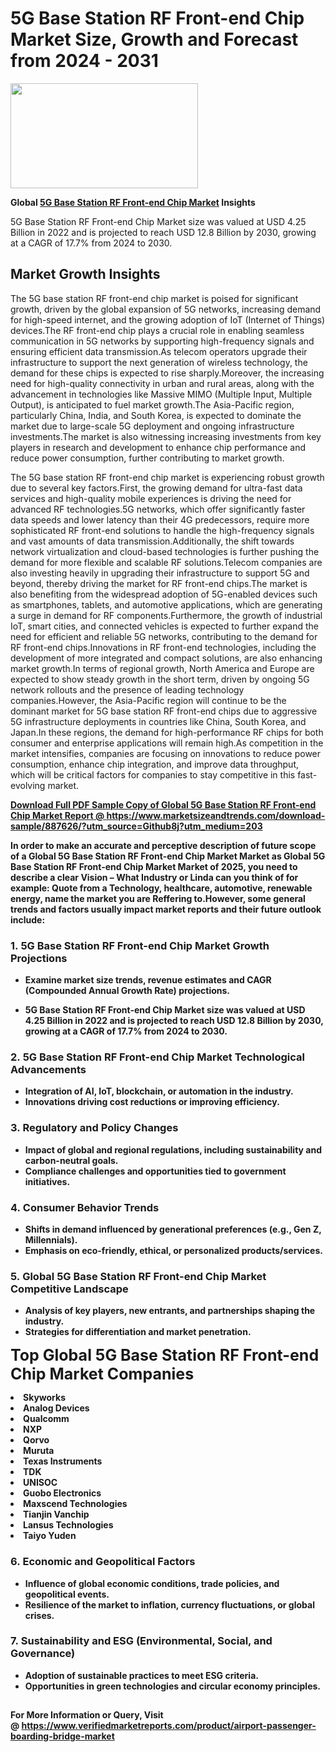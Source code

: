 <H1>5G Base Station RF Front-end Chip Market Size, Growth and Forecast from 2024 - 2031</H1><img class="aligncenter size-medium wp-image-584254" src="https://thirdeyenews.in/wp-content/uploads/2024/09/Global-Market-Research-300x168.jpeg" alt="" width="300" height="168" /><p><strong>Global&nbsp;<a href="https://www.marketsizeandtrends.com/download-sample/887626/?utm_source=Github8j?utm_medium=203">5G Base Station RF Front-end Chip Market</a> Insights</strong></p><p>5G Base Station RF Front-end Chip Market size was valued at USD 4.25 Billion in 2022 and is projected to reach USD 12.8 Billion by 2030, growing at a CAGR of 17.7% from 2024 to 2030.</p><p><h2>Market Growth Insights</h2> <p>The 5G base station RF front-end chip market is poised for significant growth, driven by the global expansion of 5G networks, increasing demand for high-speed internet, and the growing adoption of IoT (Internet of Things) devices.The RF front-end chip plays a crucial role in enabling seamless communication in 5G networks by supporting high-frequency signals and ensuring efficient data transmission.As telecom operators upgrade their infrastructure to support the next generation of wireless technology, the demand for these chips is expected to rise sharply.Moreover, the increasing need for high-quality connectivity in urban and rural areas, along with the advancement in technologies like Massive MIMO (Multiple Input, Multiple Output), is anticipated to fuel market growth.The Asia-Pacific region, particularly China, India, and South Korea, is expected to dominate the market due to large-scale 5G deployment and ongoing infrastructure investments.The market is also witnessing increasing investments from key players in research and development to enhance chip performance and reduce power consumption, further contributing to market growth.</p> <p><strong><a href="#"></a></strong></p> <p>The 5G base station RF front-end chip market is experiencing robust growth due to several key factors.First, the growing demand for ultra-fast data services and high-quality mobile experiences is driving the need for advanced RF technologies.5G networks, which offer significantly faster data speeds and lower latency than their 4G predecessors, require more sophisticated RF front-end solutions to handle the high-frequency signals and vast amounts of data transmission.Additionally, the shift towards network virtualization and cloud-based technologies is further pushing the demand for more flexible and scalable RF solutions.Telecom companies are also investing heavily in upgrading their infrastructure to support 5G and beyond, thereby driving the market for RF front-end chips.The market is also benefiting from the widespread adoption of 5G-enabled devices such as smartphones, tablets, and automotive applications, which are generating a surge in demand for RF components.Furthermore, the growth of industrial IoT, smart cities, and connected vehicles is expected to further expand the need for efficient and reliable 5G networks, contributing to the demand for RF front-end chips.Innovations in RF front-end technologies, including the development of more integrated and compact solutions, are also enhancing market growth.In terms of regional growth, North America and Europe are expected to show steady growth in the short term, driven by ongoing 5G network rollouts and the presence of leading technology companies.However, the Asia-Pacific region will continue to be the dominant market for 5G base station RF front-end chips due to aggressive 5G infrastructure deployments in countries like China, South Korea, and Japan.In these regions, the demand for high-performance RF chips for both consumer and enterprise applications will remain high.As competition in the market intensifies, companies are focusing on innovations to reduce power consumption, enhance chip integration, and improve data throughput, which will be critical factors for companies to stay competitive in this fast-evolving market.</p> <p><strong><a href="#"></p><p><span class=""><strong>Download Full PDF Sample Copy of Global 5G Base Station RF Front-end Chip Market Report</strong> @ <a href="https://www.marketsizeandtrends.com/download-sample/887626/?utm_source=Github8j?utm_medium=203" target="_blank">https://www.marketsizeandtrends.com/download-sample/887626/?utm_source=Github8j?utm_medium=203</a></span></p><p>In order to make an accurate and perceptive description of future scope of a Global&nbsp;5G Base Station RF Front-end Chip Market Market as Global&nbsp;5G Base Station RF Front-end Chip Market Market of 2025, you need to describe a clear Vision &ndash; What Industry or Linda can you think of for example: Quote from a Technology, healthcare, automotive, renewable energy, name the market you are Reffering to.However, some general trends and factors usually impact market reports and their future outlook include:</p><h3>1.&nbsp;<strong>5G Base Station RF Front-end Chip Market Growth Projections</strong></h3><ul><li>Examine market size trends, revenue estimates and CAGR (Compounded Annual Growth Rate) projections.</li><li><p>5G Base Station RF Front-end Chip Market size was valued at USD 4.25 Billion in 2022 and is projected to reach USD 12.8 Billion by 2030, growing at a CAGR of 17.7% from 2024 to 2030.</p></li></ul><h3>2.&nbsp;<strong>5G Base Station RF Front-end Chip Market Technological Advancements</strong></h3><ul><li>Integration of AI, IoT, blockchain, or automation in the industry.</li><li>Innovations driving cost reductions or improving efficiency.</li></ul><h3>3.&nbsp;<strong>Regulatory and Policy Changes</strong></h3><ul><li>Impact of global and regional regulations, including sustainability and carbon-neutral goals.</li><li>Compliance challenges and opportunities tied to government initiatives.</li></ul><h3>4.&nbsp;<strong>Consumer Behavior Trends</strong></h3><ul><li>Shifts in demand influenced by generational preferences (e.g., Gen Z, Millennials).</li><li>Emphasis on eco-friendly, ethical, or personalized products/services.</li></ul><h3>5.&nbsp;<strong>Global 5G Base Station RF Front-end Chip Market Competitive Landscape</strong></h3><ul><li>Analysis of key players, new entrants, and partnerships shaping the industry.</li><li>Strategies for differentiation and market penetration.</li></ul><p data-pm-slice="1 1 []"><span style="color: inherit; font-family: inherit; font-size: 25px;">Top Global 5G Base Station RF Front-end Chip Market Companies</span></p><div class="" data-test-id=""><p><li>Skyworks</li><li> Analog Devices</li><li> Qualcomm</li><li> NXP</li><li> Qorvo</li><li> Muruta</li><li> Texas Instruments</li><li> TDK</li><li> UNISOC</li><li> Guobo Electronics</li><li> Maxscend Technologies</li><li> Tianjin Vanchip</li><li> Lansus Technologies</li><li> Taiyo Yuden</li></p></div><h3>6.&nbsp;<strong>Economic and Geopolitical Factors</strong></h3><ul><li>Influence of global economic conditions, trade policies, and geopolitical events.</li><li>Resilience of the market to inflation, currency fluctuations, or global crises.</li></ul><h3>7.&nbsp;<strong>Sustainability and ESG (Environmental, Social, and Governance)</strong></h3><ul><li>Adoption of sustainable practices to meet ESG criteria.</li><li>Opportunities in green technologies and circular economy principles.</li></ul><h2><strong style="font-size: 14px;">For More Information or Query, Visit @&nbsp;</strong><a style="background-color: #ffffff; font-size: 14px;" href="https://www.marketsizeandtrends.com/report/5g-base-station-rf-front-end-chip-market/" target="_blank">https://www.verifiedmarketreports.com/product/airport-passenger-boarding-bridge-market</a></h2>